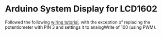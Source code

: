 # Arduino System Display for LCD1602

Followed the following [wiring tutorial](http://wiki.sunfounder.cc/index.php?title=LCD1602_Module), with the exception of replacing the potentiometer with PIN 3 and settings it to analogWrite of 100 (using PWM).
